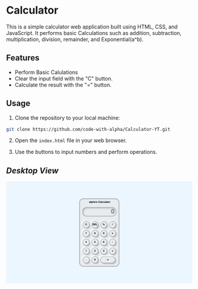 # Calculator

This is a simple calculator web application built using HTML, CSS, and JavaScript. It performs basic Calculations such as addition, subtraction, multiplication, division, remainder, and Exponential(a^b).

## Features

- Perform Basic Calulations
- Clear the input field with the "C" button.
- Calculate the result with the "=" button.

## Usage

1. Clone the repository to your local machine:
```bash
git clone https://github.com/code-with-alpha/Calculator-YT.git
```
2. Open the `index.html` file in your web browser.

3. Use the buttons to input numbers and perform operations.


## _**Desktop View**_
![Desktop view](/preview.png)
